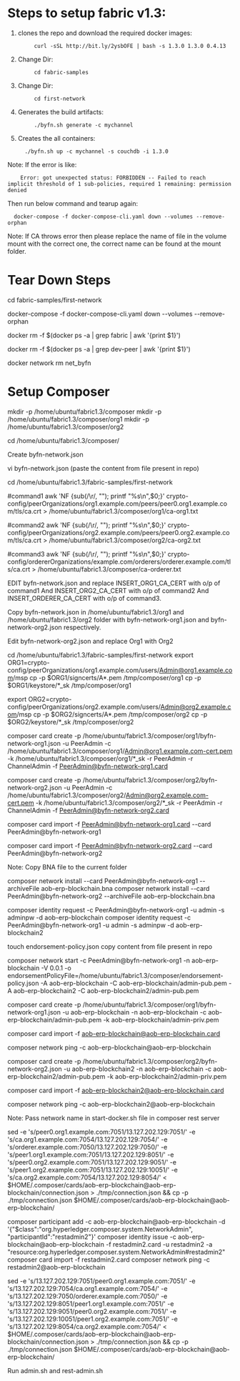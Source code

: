 # Steps to setup fabric v1.3:


1. clones the repo and download the required docker images:

            curl -sSL http://bit.ly/2ysbOFE | bash -s 1.3.0 1.3.0 0.4.13
      
2. Change Dir: 

            cd fabric-samples

3. Change Dir:

            cd first-network

4. Generates the build artifacts:

            ./byfn.sh generate -c mychannel
      
5. Creates the all containers:

         ./byfn.sh up -c mychannel -s couchdb -i 1.3.0
   
Note: If the error is like:

        Error: got unexpected status: FORBIDDEN -- Failed to reach implicit threshold of 1 sub-policies, required 1 remaining: permission denied
   
   Then run below command and tearup again:
   
      docker-compose -f docker-compose-cli.yaml down --volumes --remove-orphan
   
Note:   If CA throws error then please replace the name of file in the volume mount with the correct one, the correct name can be found at the mount folder.



# Tear Down Steps

cd fabric-samples/first-network

docker-compose -f docker-compose-cli.yaml down --volumes --remove-orphan

docker rm -f $(docker ps -a | grep fabric | awk '{print $1}')

docker rm -f $(docker ps -a | grep dev-peer | awk '{print $1}')

docker network rm net_byfn





# Setup Composer

mkdir -p /home/ubuntu/fabric1.3/composer
mkdir -p /home/ubuntu/fabric1.3/composer/org1
mkdir -p /home/ubuntu/fabric1.3/composer/org2


cd /home/ubuntu/fabric1.3/composer/

Create byfn-network.json

vi byfn-network.json
(paste the content from file present in repo)



cd /home/ubuntu/fabric1.3/fabric-samples/first-network

#command1
awk 'NF {sub(/\r/, ""); printf "%s\\n",$0;}' crypto-config/peerOrganizations/org1.example.com/peers/peer0.org1.example.com/tls/ca.crt > /home/ubuntu/fabric1.3/composer/org1/ca-org1.txt

#command2
awk 'NF {sub(/\r/, ""); printf "%s\\n",$0;}' crypto-config/peerOrganizations/org2.example.com/peers/peer0.org2.example.com/tls/ca.crt > /home/ubuntu/fabric1.3/composer/org2/ca-org2.txt

#command3
awk 'NF {sub(/\r/, ""); printf "%s\\n",$0;}' crypto-config/ordererOrganizations/example.com/orderers/orderer.example.com/tls/ca.crt > /home/ubuntu/fabric1.3/composer/ca-orderer.txt


EDIT byfn-network.json and replace INSERT_ORG1_CA_CERT with o/p of command1 And INSERT_ORG2_CA_CERT with o/p of command2 And INSERT_ORDERER_CA_CERT with o/p of command3.


Copy byfn-network.json in /home/ubuntu/fabric1.3/org1 and /home/ubuntu/fabric1.3/org2 folder with byfn-network-org1.json and byfn-network-org2.json respectively.

Edit byfn-network-org2.json and replace Org1 with Org2

cd /home/ubuntu/fabric1.3/fabric-samples/first-network
export ORG1=crypto-config/peerOrganizations/org1.example.com/users/Admin@org1.example.com/msp
cp -p $ORG1/signcerts/A*.pem /tmp/composer/org1
cp -p $ORG1/keystore/*_sk /tmp/composer/org1

export ORG2=crypto-config/peerOrganizations/org2.example.com/users/Admin@org2.example.com/msp
cp -p $ORG2/signcerts/A*.pem /tmp/composer/org2
cp -p $ORG2/keystore/*_sk /tmp/composer/org2


composer card create -p /home/ubuntu/fabric1.3/composer/org1/byfn-network-org1.json -u PeerAdmin -c /home/ubuntu/fabric1.3/composer/org1/Admin@org1.example.com-cert.pem -k /home/ubuntu/fabric1.3/composer/org1/*_sk -r PeerAdmin -r ChannelAdmin -f PeerAdmin@byfn-network-org1.card


composer card create -p /home/ubuntu/fabric1.3/composer/org2/byfn-network-org2.json -u PeerAdmin -c /home/ubuntu/fabric1.3/composer/org2/Admin@org2.example.com-cert.pem -k /home/ubuntu/fabric1.3/composer/org2/*_sk -r PeerAdmin -r ChannelAdmin -f PeerAdmin@byfn-network-org2.card



composer card import -f PeerAdmin@byfn-network-org1.card --card PeerAdmin@byfn-network-org1


composer card import -f PeerAdmin@byfn-network-org2.card --card PeerAdmin@byfn-network-org2



Note: Copy BNA file to the current folder

composer network install --card PeerAdmin@byfn-network-org1 --archiveFile aob-erp-blockchain.bna
composer network install --card PeerAdmin@byfn-network-org2 --archiveFile aob-erp-blockchain.bna

composer identity request -c PeerAdmin@byfn-network-org1 -u admin -s adminpw -d aob-erp-blockchain
composer identity request -c PeerAdmin@byfn-network-org1 -u admin -s adminpw -d aob-erp-blockchain2

touch endorsement-policy.json
copy content from file present in repo

composer network start -c PeerAdmin@byfn-network-org1 -n aob-erp-blockchain -V 0.0.1 -o endorsementPolicyFile=/home/ubuntu/fabric1.3/composer/endorsement-policy.json -A aob-erp-blockchain -C aob-erp-blockchain/admin-pub.pem -A aob-erp-blockchain2 -C aob-erp-blockchain2/admin-pub.pem


composer card create -p /home/ubuntu/fabric1.3/composer/org1/byfn-network-org1.json -u aob-erp-blockchain -n aob-erp-blockchain -c aob-erp-blockchain/admin-pub.pem -k aob-erp-blockchain/admin-priv.pem

composer card import -f aob-erp-blockchain@aob-erp-blockchain.card

composer network ping -c aob-erp-blockchain@aob-erp-blockchain



composer card create -p /home/ubuntu/fabric1.3/composer/org2/byfn-network-org2.json -u aob-erp-blockchain2 -n aob-erp-blockchain -c aob-erp-blockchain2/admin-pub.pem -k aob-erp-blockchain2/admin-priv.pem

composer card import -f aob-erp-blockchain2@aob-erp-blockchain.card

composer network ping -c aob-erp-blockchain2@aob-erp-blockchain



Note: Pass network name in start-docker.sh file in composer rest server

sed -e 's/peer0.org1.example.com:7051/13.127.202.129:7051/' -e 's/ca.org1.example.com:7054/13.127.202.129:7054/'  -e 's/orderer.example.com:7050/13.127.202.129:7050/' -e 's/peer1.org1.example.com:7051/13.127.202.129:8051/' -e 's/peer0.org2.example.com:7051/13.127.202.129:9051/' -e 's/peer1.org2.example.com:7051/13.127.202.129:10051/' -e 's/ca.org2.example.com:7054/13.127.202.129:8054/'  < $HOME/.composer/cards/aob-erp-blockchain@aob-erp-blockchain/connection.json  > ./tmp/connection.json && cp -p ./tmp/connection.json $HOME/.composer/cards/aob-erp-blockchain@aob-erp-blockchain/


composer participant add -c aob-erp-blockchain@aob-erp-blockchain -d '{"$class":"org.hyperledger.composer.system.NetworkAdmin", "participantId":"restadmin2"}'
composer identity issue -c aob-erp-blockchain@aob-erp-blockchain -f restadmin2.card -u restadmin2 -a "resource:org.hyperledger.composer.system.NetworkAdmin#restadmin2"
composer card import -f restadmin2.card
composer network ping -c restadmin2@aob-erp-blockchain


sed -e 's/13.127.202.129:7051/peer0.org1.example.com:7051/' -e 's/13.127.202.129:7054/ca.org1.example.com:7054/'  -e 's/13.127.202.129:7050/orderer.example.com:7050/' -e 's/13.127.202.129:8051/peer1.org1.example.com:7051/' -e 's/13.127.202.129:9051/peer0.org2.example.com:7051/' -e 's/13.127.202.129:10051/peer1.org2.example.com:7051/' -e 's/13.127.202.129:8054/ca.org2.example.com:7054/'  < $HOME/.composer/cards/aob-erp-blockchain@aob-erp-blockchain/connection.json  > ./tmp/connection.json && cp -p ./tmp/connection.json $HOME/.composer/cards/aob-erp-blockchain@aob-erp-blockchain/


Run admin.sh and rest-admin.sh
